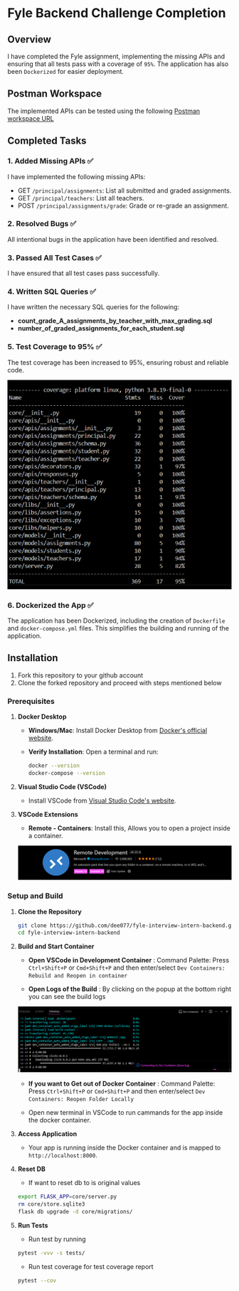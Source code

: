 # Fyle Backend Challenge Completion

## Overview
I have completed the Fyle assignment, implementing the missing APIs and ensuring that all tests pass with a coverage of `95%`. The application has also been `Dockerized` for easier deployment.

## Postman Workspace
The implemented APIs can be tested using the following [Postman workspace URL](www.google.com)

## Completed Tasks

### 1. Added Missing APIs ✅
I have implemented the following missing APIs:

- GET `/principal/assignments`: List all submitted and graded assignments.
- GET `/principal/teachers`: List all teachers.
- POST `/principal/assignments/grade`: Grade or re-grade an assignment.

### 2. Resolved Bugs ✅
All intentional bugs in the application have been identified and resolved.

### 3. Passed All Test Cases ✅
I have ensured that all test cases pass successfully.

### 4. Written SQL Queries ✅
I have written the necessary SQL queries for the following:
- **count_grade_A_assignments_by_teacher_with_max_grading.sql**
- **number_of_graded_assignments_for_each_student.sql**

### 5. Test Coverage to 95% ✅
The test coverage has been increased to 95%, ensuring robust and reliable code.

![Test Coverage](images/test_coverage.png)

### 6. Dockerized the App ✅
The application has been Dockerized, including the creation of `Dockerfile` and `docker-compose.yml` files. This simplifies the building and running of the application.

## Installation

1. Fork this repository to your github account
2. Clone the forked repository and proceed with steps mentioned below

### Prerequisites

1. **Docker Desktop**
   - **Windows/Mac**: Install Docker Desktop from [Docker's official website](https://www.docker.com/products/docker-desktop).
   - **Verify Installation**: Open a terminal and run:
   
     ```bash
     docker --version
     docker-compose --version
     ```

2. **Visual Studio Code (VSCode)**
   - Install VSCode from [Visual Studio Code's website](https://code.visualstudio.com/).

3. **VSCode Extensions**
   - **Remote - Containers**: Install this, Allows you to open a project inside a container.

   ![Extension](images/extension.png)

### Setup and Build

1. **Clone the Repository**

   ```bash
   git clone https://github.com/dee077/fyle-interview-intern-backend.git
   cd fyle-interview-intern-backend
   ```

2. **Build and Start Container**

   - **Open VSCode in Development Container** : Command Palette: Press `Ctrl+Shift+P` or `Cmd+Shift+P` and then enter/select `Dev Containers: Rebuild and Reopen in container`

   - **Open Logs of the Build** : By clicking on the popup at the bottom right you can see the build logs

   ![Logs](images/logs.png)

   - **If you want to Get out of Docker Container** : Command Palette: Press `Ctrl+Shift+P` or `Cmd+Shift+P` and then enter/select `Dev Containers: Reopen Folder Locally`

   - Open new terminal in VSCode to run cammands for the app inside the docker container.

3. **Access Application**

   - Your app is running inside the Docker container and is mapped to `http://localhost:8000`.

4. **Reset DB**
   
   - If want to reset db to is original values 

   ```bash
   export FLASK_APP=core/server.py
   rm core/store.sqlite3
   flask db upgrade -d core/migrations/
   ```

5. **Run Tests**

   - Run test by running

   ``` bash
   pytest -vvv -s tests/
   ```

   - Run test coverage for test coverage report 

   ```bash   
   pytest --cov
   ```
